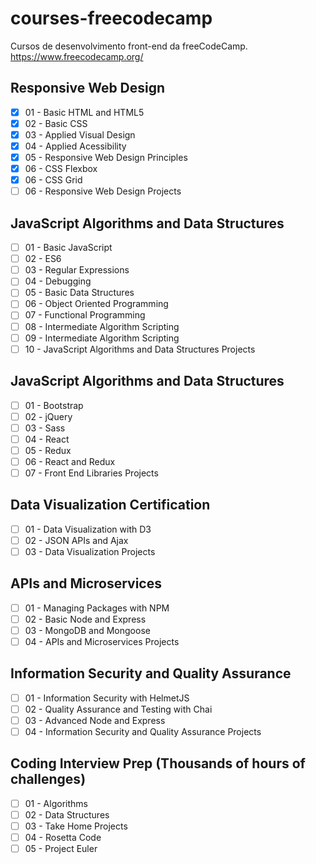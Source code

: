 # courses-freecodecamp
Cursos de desenvolvimento front-end da freeCodeCamp.
https://www.freecodecamp.org/

## Responsive Web Design
- [x] 01 - Basic HTML and HTML5
- [x] 02 - Basic CSS
- [x] 03 - Applied Visual Design
- [x] 04 - Applied Acessibility
- [x] 05 - Responsive Web Design Principles
- [x] 06 - CSS Flexbox
- [x] 06 - CSS Grid
- [ ] 06 - Responsive Web Design Projects

## JavaScript Algorithms and Data Structures
- [ ] 01 - Basic JavaScript
- [ ] 02 - ES6
- [ ] 03 - Regular Expressions 
- [ ] 04 - Debugging
- [ ] 05 - Basic Data Structures
- [ ] 06 - Object Oriented Programming
- [ ] 07 - Functional Programming
- [ ] 08 - Intermediate Algorithm Scripting
- [ ] 09 - Intermediate Algorithm Scripting
- [ ] 10 - JavaScript Algorithms and Data Structures Projects

## JavaScript Algorithms and Data Structures
- [ ] 01 - Bootstrap
- [ ] 02 - jQuery
- [ ] 03 - Sass 
- [ ] 04 - React
- [ ] 05 - Redux
- [ ] 06 - React and Redux
- [ ] 07 - Front End Libraries Projects

## Data Visualization Certification
- [ ] 01 - Data Visualization with D3
- [ ] 02 - JSON APIs and Ajax
- [ ] 03 - Data Visualization Projects 

## APIs and Microservices
- [ ] 01 - Managing Packages with NPM
- [ ] 02 - Basic Node and Express
- [ ] 03 - MongoDB and Mongoose 
- [ ] 04 - APIs and Microservices Projects 

## Information Security and Quality Assurance
- [ ] 01 - Information Security with HelmetJS
- [ ] 02 - Quality Assurance and Testing with Chai
- [ ] 03 - Advanced Node and Express
- [ ] 04 - Information Security and Quality Assurance Projects 

## Coding Interview Prep (Thousands of hours of challenges)
- [ ] 01 - Algorithms
- [ ] 02 - Data Structures
- [ ] 03 - Take Home Projects
- [ ] 04 - Rosetta Code 
- [ ] 05 - Project Euler 